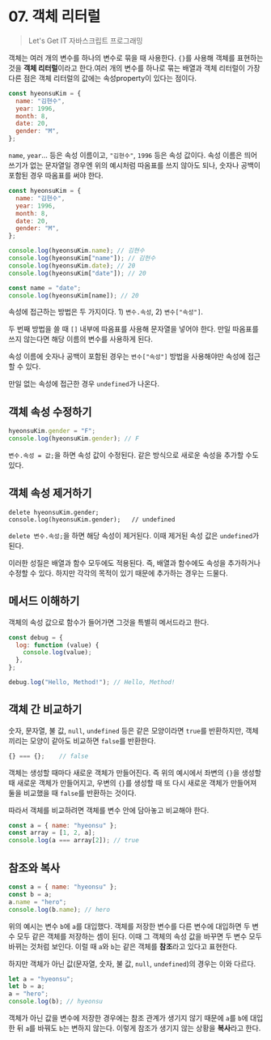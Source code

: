# 07. 객체 리터럴

> Let's Get IT 자바스크립트 프로그래밍

객체는 여러 개의 변수를 하나의 변수로 묶을 때 사용한다. `{}`를 사용해 객체를 표현하는 것을 **객체 리터럴**이라고 한다.여러 개의 변수를 하나로 묶는 배열과 객체 리터럴이 가장 다른 점은 객체 리터럴의 값에는 속성property이 있다는 점이다.

```js
const hyeonsuKim = {
  name: "김현수",
  year: 1996,
  month: 8,
  date: 20,
  gender: "M",
};
```

`name`, `year`... 등은 속성 이름이고, `"김현수"`, `1996` 등은 속성 값이다. 속성 이름은 띄어쓰기가 없는 문자열일 경우엔 위의 예시처럼 따옴표를 쓰지 않아도 되나, 숫자나 공백이 포함된 경우 따옴표를 써야 한다.

```js
const hyeonsuKim = {
  name: "김현수",
  year: 1996,
  month: 8,
  date: 20,
  gender: "M",
};

console.log(hyeonsuKim.name); // 김현수
console.log(hyeonsuKim["name"]); // 김현수
console.log(hyeonsuKim.date); // 20
console.log(hyeonsuKim["date"]); // 20

const name = "date";
console.log(hyeonsuKim[name]); // 20
```

속성에 접근하는 방법은 두 가지이다. 1) `변수.속성`, 2) `변수["속성"]`.

두 번째 방법을 쓸 때 `[]` 내부에 따옴표를 사용해 문자열을 넣어야 한다. 만일 따옴표를 쓰지 않는다면 해당 이름의 변수를 사용하게 된다.

속성 이름에 숫자나 공백이 포함된 경우는 `변수["속성"]` 방법을 사용해야만 속성에 접근할 수 있다.

만일 없는 속성에 접근한 경우 `undefined`가 나온다.

## 객체 속성 수정하기

```js
hyeonsuKim.gender = "F";
console.log(hyeonsuKim.gender); // F
```

`변수.속성 = 값;`을 하면 속성 값이 수정된다. 같은 방식으로 새로운 속성을 추가할 수도 있다.

## 객체 속성 제거하기

```JS
delete hyeonsuKim.gender;
console.log(hyeonsuKim.gender);   // undefined
```

`delete 변수.속성;`을 하면 해당 속성이 제거된다. 이때 제거된 속성 값은 `undefined`가 된다.

이러한 성질은 배열과 함수 모두에도 적용된다. 즉, 배열과 함수에도 속성을 추가하거나 수정할 수 있다. 하지만 각각의 목적이 있기 때문에 추가하는 경우는 드물다.

## 메서드 이해하기

객체의 속성 값으로 함수가 들어가면 그것을 특별히 메서드라고 한다.

```js
const debug = {
  log: function (value) {
    console.log(value);
  },
};

debug.log("Hello, Method!"); // Hello, Method!
```

## 객체 간 비교하기

숫자, 문자열, 불 값, `null`, `undefined` 등은 같은 모양이라면 `true`를 반환하지만, 객체끼리는 모양이 같아도 비교하면 `false`를 반환한다.

```js
{} === {};    // false
```

객체는 생성할 때마다 새로운 객체가 만들어진다. 즉 위의 예시에서 좌변의 `{}`을 생성할 때 새로운 객체가 만들어지고, 우변의 `{}`를 생성할 때 또 다시 새로운 객체가 만들어져 둘을 비교했을 때 `false`를 반환하는 것이다.

따라서 객체를 비교하려면 객체를 변수 안에 담아놓고 비교해야 한다.

```js
const a = { name: "hyeonsu" };
const array = [1, 2, a];
console.log(a === array[2]); // true
```

## 참조와 복사

```js
const a = { name: "hyeonsu" };
const b = a;
a.name = "hero";
console.log(b.name); // hero
```

위의 예시는 변수 `b`에 `a`를 대입했다. 객체를 저장한 변수를 다른 변수에 대입하면 두 변수 모두 같은 객체를 저장하는 셈이 된다. 이때 그 객체의 속성 값을 바꾸면 두 변수 모두 바뀌는 것처럼 보인다. 이럴 때 `a`와 `b`는 같은 객체를 **참조**라고 있다고 표현한다.

하지만 객체가 아닌 값(문자열, 숫자, 불 값, `null`, `undefined`)의 경우는 이와 다르다.

```js
let a = "hyeonsu";
let b = a;
a = "hero";
console.log(b); // hyeonsu
```

객체가 아닌 값을 변수에 저장한 경우에는 참조 관계가 생기지 않기 때문에 `a`를 `b`에 대입한 뒤 `a`를 바꿔도 `b`는 변하지 않는다. 이렇게 참조가 생기지 않는 상황을 **복사**라고 한다.
